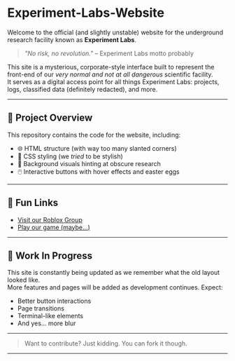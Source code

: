 # Experiment-Labs-Website

Welcome to the official (and slightly unstable) website for the underground research facility known as **Experiment Labs**.  

> _"No risk, no revolution."_ – Experiment Labs motto probably

This site is a mysterious, corporate-style interface built to represent the front-end of our *very normal and not at all dangerous* scientific facility.  
It serves as a digital access point for all things Experiment Labs: projects, logs, classified data (definitely redacted), and more.

---

## 📁 Project Overview

This repository contains the code for the website, including:
- 🌐 HTML structure (with way too many slanted corners)
- 🎨 CSS styling (we *tried* to be stylish)
- 📸 Background visuals hinting at obscure research
- 🖱️ Interactive buttons with hover effects and easter eggs

---

## 🔗 Fun Links

- [Visit our Roblox Group](https://www.roblox.com/communities/14628011/Experiment-Labs#!/about)  
- [Play our game (maybe...)](https://www.roblox.com/games/11029128996/Experiment-Labs-Testing-Place) 

---

## 🚧 Work In Progress

This site is constantly being updated as we remember what the old layout looked like.  
More features and pages will be added as development continues. Expect:
- Better button interactions
- Page transitions
- Terminal-like elements
- And yes... more blur

---

> Want to contribute? Just kidding. You can fork it though.

---

